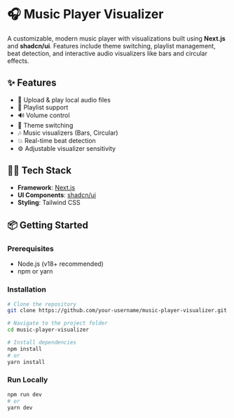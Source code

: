 # 🎧 Music Player Visualizer

A customizable, modern music player with visualizations built using **Next.js** and **shadcn/ui**. Features include theme switching, playlist management, beat detection, and interactive audio visualizers like bars and circular effects.

## ✨ Features

- 🎵 Upload & play local audio files
- 📁 Playlist support
- 🔊 Volume control
- 🌈 Theme switching
- 🎶 Music visualizers (Bars, Circular)
- 💥 Real-time beat detection
- ⚙️ Adjustable visualizer sensitivity

## 🧑‍💻 Tech Stack

- **Framework**: [Next.js](https://nextjs.org)
- **UI Components**: [shadcn/ui](https://ui.shadcn.com)
- **Styling**: Tailwind CSS

## 📦 Getting Started

### Prerequisites

- Node.js (v18+ recommended)
- npm or yarn

### Installation

```bash
# Clone the repository
git clone https://github.com/your-username/music-player-visualizer.git

# Navigate to the project folder
cd music-player-visualizer

# Install dependencies
npm install
# or
yarn install
```

### Run Locally

```bash
npm run dev
# or
yarn dev
```
